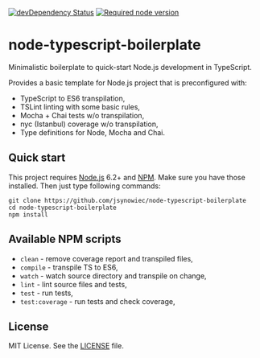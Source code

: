 [![devDependency Status](https://david-dm.org/jsynowiec/node-typescript-boilerplate/dev-status.svg)](https://david-dm.org/jsynowiec/node-typescript-boilerplate?type=dev)
[![Required node version](https://img.shields.io/badge/node->=%206.2.x-blue.svg)](https://nodejs.org/dist/latest-v6.x/docs/api/)

# node-typescript-boilerplate

Minimalistic boilerplate to quick-start Node.js development in TypeScript.

Provides a basic template for Node.js project that is preconfigured with:

+ TypeScript to ES6 transpilation,
+ TSLint linting with some basic rules, 
+ Mocha + Chai tests w/o transpilation,
+ nyc (Istanbul) coverage w/o transpilation,
+ Type definitions for Node, Mocha and Chai.

## Quick start

This project requires [Node.js](https://nodejs.org/) 6.2+ and [NPM](https://www.npmjs.com/). Make sure you have those installed. Then just type following commands:

```
git clone https://github.com/jsynowiec/node-typescript-boilerplate
cd node-typescript-boilerplate
npm install
```

## Available NPM scripts

+ `clean` - remove coverage report and transpiled files,
+ `compile` - transpile TS to ES6,
+ `watch` - watch source directory and transpile on change, 
+ `lint` - lint source files and tests,
+ `test` - run tests,
+ `test:coverage` - run tests and check coverage,

## License
MIT License. See the [LICENSE](https://github.com/jsynowiec/api-blueprint-boilerplate/blob/master/LICENSE) file.